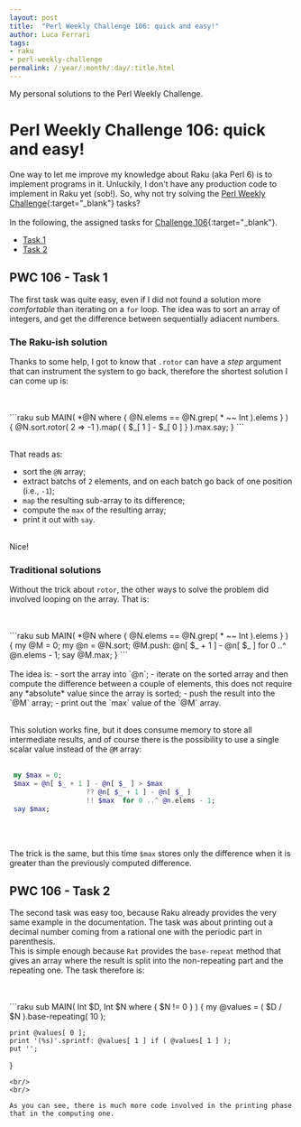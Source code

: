 ```yaml
---
layout: post
title:  "Perl Weekly Challenge 106: quick and easy!"
author: Luca Ferrari
tags:
- raku
- perl-weekly-challenge
permalink: /:year/:month/:day/:title.html
---
```

My personal solutions to the Perl Weekly Challenge.

# Perl Weekly Challenge 106: quick and easy!

One way to let me improve my knowledge about Raku (aka Perl 6) is to implement programs in it.
Unluckily, I don't have any production code to implement in Raku yet (sob!).
So, why not try solving the [Perl Weekly Challenge](https://perlweeklychallenge.org/){:target="_blank"} tasks?
<br/>
<br/>
In the following, the assigned tasks for [Challenge 106](https://perlweeklychallenge.org/blog/perl-weekly-challenge-0106/){:target="_blank"}.
<br/>
- [Task 1](#task1)
- [Task 2](#task2)





<a name="task1"></a>
## PWC 106 - Task 1

The first task was quite easy, even if I did not found a solution more *comfortable* than iterating on a `for` loop. The idea was to sort an array of integers, and get the difference between sequentially adiacent numbers.


### The Raku-ish solution

Thanks to some help, I got to know that `.rotor` can have a *step* argument that can instrument the system to go back, therefore the shortest solution I can come up is:

<br/>
<br/>
```raku
sub MAIN( *@N where { @N.elems == @N.grep( * ~~ Int ).elems } ) {
   @N.sort.rotor( 2 => -1 ).map( { $_[ 1 ] - $_[ 0 ] } ).max.say;
}
```
<br/>
<br/>

That reads as:
- sort the `@N` array;
- extract batchs of `2` elements, and on each batch go back of one position (i.e., `-1`);
- `map` the resulting sub-array to its difference;
- compute the `max` of the resulting array;
- print it out with `say`.
<br/>
Nice!


### Traditional solutions

Without the trick about `rotor`, the other ways to solve the problem did involved looping on the array.
That is:

<br/>
<br/>
```raku
sub MAIN( *@N where { @N.elems == @N.grep( * ~~ Int ).elems } ) {
    my @M = 0;
    my @n = @N.sort;
    @M.push: @n[ $_ + 1 ] - @n[ $_ ]  for 0 ..^ @n.elems - 1;
    say @M.max;
}
```
<br/>
<br/>
The idea is:
- sort the array into `@n`;
- iterate on the sorted array and then compute the difference between a couple of elements, this does not require any *absolute* value since the array is sorted;
- push the result into the `@M` array;
- print out the `max` value of the `@M` array.
<br/>
<br/>

This solution works fine, but it does consume memory to store all intermediate results, and of course there is the possibility to use a single scalar value instead of the `@M` array:
<br/>
<br/>
```raku
 my $max = 0;
 $max = @n[ $_ + 1 ] - @n[ $_ ] > $max
                   ?? @n[ $_ + 1 ] - @n[ $_ ]
                   !! $max  for 0 ..^ @n.elems - 1;
 say $max;
```
<br/>
<br/>

The trick is the same, but this time `$max` stores only the difference when it is greater than the previously computed difference.



<a name="task2"></a>
## PWC 106 - Task 2

The second task was easy too, because Raku already provides the very same example in the documentation. The task was about printing out a decimal number coming from a rational one with the periodic part in parenthesis.
<br/>
This is simple enough because `Rat` provides the `base-repeat` method that gives an array where the result is split into the non-repeating part and the repeating one.
The task therefore is:

<br/>
<br/>
```raku
sub MAIN( Int $D, Int $N where { $N != 0 } ) {
    my @values = ( $D / $N ).base-repeating( 10 );

    print @values[ 0 ];
    print '(%s)'.sprintf: @values[ 1 ] if ( @values[ 1 ] );
    put '';
}
```
<br/>
<br/>

As you can see, there is much more code involved in the printing phase that in the computing one.




